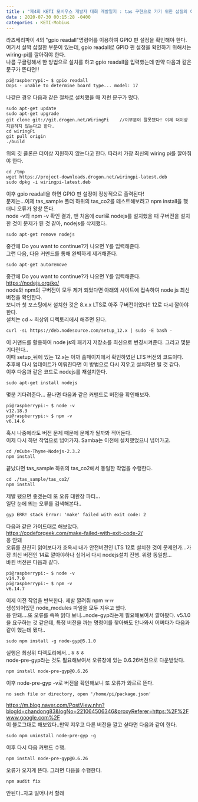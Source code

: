 ```yaml
---
title : "제4회 KETI 모비우스 개발자 대회 개발일지 : tas 구현으로 가기 위한 삽질의 여정1"
data : 2020-07-30 00:15:28 -0400
categories : KETI-Mobius
---
```

라즈베리파이 4의 "gpio readall"명령어를 이용하여 GPIO 핀 설정을 확인해야 한다.<br>
여기서 살짝 삽질한 부분이 있는데, gpio readall로 GPIO 핀 설정을 확인하기 위해서는 wiring-pi를 깔아줘야 한다. <br>
나름 구글링해서 한 방법으로 설치를 하고 gpio readall을 입력했는데 만약 다음과 같은 문구가 뜬다면!! <br>
```
pi@raspberrypi:~ $ gpio readall
Oops - unable to determine board type... model: 17
```
나같은 경우 다음과 같은 절차로 설치했을 때 저런 문구가 떴다.<br>
```
sudo apt-get update
sudo apt-get upgrade
git clone git://git.drogen.net/WiringPi    //이부분이 잘못됐다! 이제 더이상 지원하지 않는다고 한다.
cd wiringPi
git pull origin
./build
```
위의 깃 클론은 더이상 지원하지 않는다고 한다. 따라서 가장 최신의 wiring pi를 깔아줘야 한다.<br>
```
cd /tmp
wget https://project-downloads.drogon.net/wiringpi-latest.deb
sudo dpkg -i wiringpi-latest.deb
```
이후 gpio readall을 하면 GPIO 핀 설정이 정상적으로 출력된다!<br>
문제는...이제 tas_sample 폴더 하위의 tas_co2를 테스트해보려고 npm install을 했더니 오류가 왕창 뜬다. <br>
node -v와 npm -v 확인 결과, 맨 처음에 curl로 nodejs를 설치했을 때 구버전을 설치한 것이 문제가 된 것 같아, nodejs를 삭제했다.<br>
```
sudo apt-get remove nodejs
```
중간에 Do you want to continue?가 나오면 Y를 입력해준다. <br>
그런 다음, 다음 커멘드를 통해 완벽하게 제거해준다.<br>
```
sudo apt-get autoremove
```
중간에 Do you want to continue?가 나오면 Y를 입력해준다. <br>
<https://nodejs.org/ko/> <br>
node와 npm의 구버전이 모두 제거 되었다면 아래의 사이트에 접속하여 node js 최신버전을 확인한다. <br>
보니까 첫 포스팅에서 설치한 것은 8.x.x LTS로 아주 구버전이었다!! 12로 다시 깔아야한다. <br>
설치는 cd ~ 최상위 디렉토리에서 해주면 된다.<br>
```
curl -sL https://deb.nodesource.com/setup_12.x | sudo -E bash -
```
이 커맨드를 활용하여 node js의 패키지 저장소를 최신으로 변경시켜준다. 그리고 몇분 기다린다..<br>
이때 setup_뒤에 있는 12.x는 아까 홈페이지에서 확인하였던 LTS 버전의 코드이다. <br>
추후에 다시 업데이트가 이뤄진다면 이 방법으로 다시 지우고 설치하면 될 것 같다.<br>
이후 다음과 같은 코드로 nodejs를 재설치한다.<br>
```
sudo apt-get install nodejs
```
몇분 기다려준다... 끝나면 다음과 같은 커맨드로 버전을 확인해보자.<br>
```
pi@raspberrypi:~ $ node -v
v12.18.3
pi@raspberrypi:~ $ npm -v
v6.14.6
```
혹시 나중에라도 버전 문제 때문에 문제가 될까봐 적어둔다.<br>
이제 다시 하던 작업으로 넘어가자. Samba는 이전에 설치했었으니 넘어가고.<br>
```
cd /nCube-Thyme-Nodejs-2.3.2
npm install
```
끝났다면 tas_sample 하위의 tas_co2에서 동일한 작업을 수행한다. <br>
```
cd ./tas_sample/tas_co2/
npm install
```
제발 됐으면 좋겠는데 또 오류 대환장 파티...<br>
일단 눈에 띄는 오류를 검색해본다..<br>
```
gyp ERR! stack Error: 'make' failed with exit code: 2
```
다음과 같은 가이드대로 해보았다. <br>
<https://codeforgeek.com/make-failed-with-exit-code-2/> <br>
응 안돼<br>
오류를 찬찬히 읽어보다가 호옥시 내가 안전버전인 LTS 12로 설치한 것이 문제인가...가장 최신 버전인 14로 깔아야하나 싶어서 다시 nodejs설치 진행. 위랑 동일함...<br>
바뀐 버전은 다음과 같다.<br>
```
pi@raspberrypi:~ $ node -v
v14.7.0
pi@raspberrypi:~ $ npm -v
v6.14.7
```
이제 이전 작업을 반복한다. 제발 깔려줘 npm ㅠㅠ<br>
생성되어있던 node_modules 파일을 모두 지우고 했다.<br>
응 안돼....또 오류를 쓱쓱 읽다 보니...node-gyp라는게 필요해보여서 깔아봤다. v5.1.0을 요구하는 것 같은데, 특정 버전을 까는 명령어를 찾아봐도 안나와서 어쩌다가 다음과 같이 했는데 됐다..<br>
```
sudo npm install -g node-gyp@5.1.0
```
실행은 최상위 디렉토리에서...ㅎㅎㅎ<br>
node-pre-gyp라는 것도 필요해보여서 오류창에 있는 0.6.26버전으로 다운받았다. <br>
```
npm install node-pre-gyp@0.6.26
```
이후 node-pre-gyp -v로 버전을 확인해보니 또 오류가 와르르 뜬다.
```
no such file or directory, open '/home/pi/package.json'
```
<https://m.blog.naver.com/PostView.nhn?blogId=chandong83&logNo=221064506346&proxyReferer=https:%2F%2Fwww.google.com%2F> <br>
이 블로그대로 해보았다..만약 지우고 다른 버전을 깔고 싶다면 다음과 같이 한다.<br>
```
sudo npm uninstall node-pre-gyp -g
```
이후 다시 다음 커맨드 수행.<br>
```
npm install node-pre-gyp@0.6.26
```
오류가 오지게 뜬다. 그러면 다음을 수행한다.<br>
```
npm audit fix
```
안된다..자고 일어나서 할래
